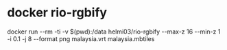 # docker rio-rgbify

docker run --rm -ti -v $(pwd):/data helmi03/rio-rgbify --max-z 16 --min-z 1 -i 0.1 -j 8 --format png malaysia.vrt malaysia.mbtiles
